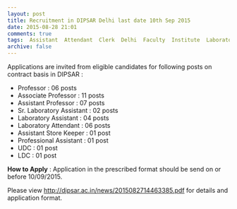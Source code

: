```yaml
---
layout: post
title: Recruitment in DIPSAR Delhi last date 10th Sep 2015   
date: 2015-08-28 21:01
comments: true
tags:  Assistant  Attendant  Clerk  Delhi  Faculty  Institute  Laboratory  Latest  Store-Keeper 
archive: false
---
```

Applications are invited from eligible candidates for following posts on contract basis in DIPSAR :

- Professor : 06 posts
- Associate Professor : 11 posts
- Assistant Professor : 07 posts
- Sr. Laboratory Assistant : 02 posts
- Laboratory Assistant : 04 posts
- Laboratory Attendant : 06 posts
- Assistant Store Keeper : 01 post
- Professional Assistant : 01 post 
- UDC : 01 post
- LDC : 01 post



**How to Apply** : Application in the prescribed format should be send on or before 10/09/2015.

Please view <http://dipsar.ac.in/news/2015082714463385.pdf> for details and application format. 



